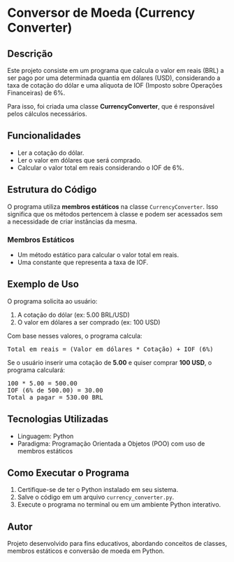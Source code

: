<h1>Conversor de Moeda (Currency Converter)</h1>
    
<h2>Descrição</h2>
<p>Este projeto consiste em um programa que calcula o valor em reais (BRL) a ser pago por uma determinada quantia em dólares (USD), considerando a taxa de cotação do dólar e uma alíquota de IOF (Imposto sobre Operações Financeiras) de 6%.</p>
    
<p>Para isso, foi criada uma classe <strong>CurrencyConverter</strong>, que é responsável pelos cálculos necessários.</p>
    
<h2>Funcionalidades</h2>
<ul>
    <li>Ler a cotação do dólar.</li>
    <li>Ler o valor em dólares que será comprado.</li>
    <li>Calcular o valor total em reais considerando o IOF de 6%.</li>
</ul>
    
<h2>Estrutura do Código</h2>
<p>O programa utiliza <strong>membros estáticos</strong> na classe <code>CurrencyConverter</code>. Isso significa que os métodos pertencem à classe e podem ser acessados sem a necessidade de criar instâncias da mesma.</p>
    
<h3>Membros Estáticos</h3>
<ul>
    <li>Um método estático para calcular o valor total em reais.</li>
    <li>Uma constante que representa a taxa de IOF.</li>
</ul>
    
<h2>Exemplo de Uso</h2>
<p>O programa solicita ao usuário:</p>
<ol>
    <li>A cotação do dólar (ex: 5.00 BRL/USD)</li>
    <li>O valor em dólares a ser comprado (ex: 100 USD)</li>
</ol>
    
<p>Com base nesses valores, o programa calcula:</p>
<pre>
Total em reais = (Valor em dólares * Cotação) + IOF (6%)
</pre>
<p>Se o usuário inserir uma cotação de <strong>5.00</strong> e quiser comprar <strong>100 USD</strong>, o programa calculará:</p>
<pre>
100 * 5.00 = 500.00
IOF (6% de 500.00) = 30.00
Total a pagar = 530.00 BRL
</pre>
    
<h2>Tecnologias Utilizadas</h2>
    <ul>
        <li>Linguagem: Python</li>
        <li>Paradigma: Programação Orientada a Objetos (POO) com uso de membros estáticos</li>
    </ul>
    
<h2>Como Executar o Programa</h2>
    <ol>
        <li>Certifique-se de ter o Python instalado em seu sistema.</li>
        <li>Salve o código em um arquivo <code>currency_converter.py</code>.</li>
        <li>Execute o programa no terminal ou em um ambiente Python interativo.</li>
    </ol>
    
<h2>Autor</h2>
<p>Projeto desenvolvido para fins educativos, abordando conceitos de classes, membros estáticos e conversão de moeda em Python.</p>


